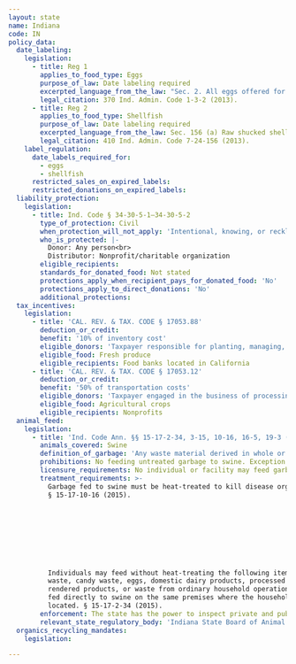 ```yaml
---
layout: state
name: Indiana
code: IN
policy_data:
  date_labeling:
    legislation:
      - title: Reg 1
        applies_to_food_type: Eggs
        purpose_of_law: Date labeling required
        excerpted_language_from_the_law: "Sec. 2. All eggs offered for sale in consumer packages (cases, boxes, baskets, or containers):\n(1) shall be legibly dated (month and day or consecutive day of the year) the day the eggs\nwere packed;\n(2) shall bear an expiration date of not more than thirty (30) days from date of pack, excluding date of pack; and\n(3) may contain a “BEST BY”, “BEST IF USED BY”, or “USE BY” date in addition to the\nexpiration date, which shall not exceed forty-five (45) days from the date of pack, excluding\nthe date of pack.\nShell eggs labeled AA shall bear in distinctly legible form an expiration date of no more than ten (10) days from date of pack excluding date of pack. The expiration date shall be stated as the month and day, for example, April 3 or 4-3, preceded by the letters “EXP” or “SELL BY”. \nQuality is best if sold by the expiration date."
        legal_citation: 370 Ind. Admin. Code 1-3-2 (2013).
      - title: Reg 2
        applies_to_food_type: Shellfish
        purpose_of_law: Date labeling required
        excerpted_language_from_the_law: Sec. 156 (a) Raw shucked shellfish shall be obtained in nonreturnable packages that bear a legible label that identifies the . . . “sell by” date for packages with a capacity of less than one-half ( ½ ) gallon or the date shucked for packages with a capacity of one-half ( ½ ) gallon or more.
        legal_citation: 410 Ind. Admin. Code 7-24-156 (2013).
    label_regulation:
      date_labels_required_for:
        - eggs
        - shellfish
      restricted_sales_on_expired_labels:
      restricted_donations_on_expired_labels:
  liability_protection:
    legislation:
      - title: Ind. Code § 34-30-5-1—34-30-5-2
        type_of_protection: Civil
        when_protection_will_not_apply: 'Intentional, knowing, or reckless misconduct'
        who_is_protected: |-
          Donor: Any person<br>
          Distributor: Nonprofit/charitable organization
        eligible_recipients:
        standards_for_donated_food: Not stated
        protections_apply_when_recipient_pays_for_donated_food: 'No'
        protections_apply_to_direct_donations: 'No'
        additional_protections:
  tax_incentives:
    legislation:
      - title: 'CAL. REV. & TAX. CODE § 17053.88'
        deduction_or_credit:
        benefit: '10% of inventory cost'
        eligible_donors: 'Taxpayer responsible for planting, managing, and harvesting crops'
        eligible_food: Fresh produce
        eligible_recipients: Food banks located in California
      - title: 'CAL. REV. & TAX. CODE § 17053.12'
        deduction_or_credit:
        benefit: '50% of transportation costs'
        eligible_donors: 'Taxpayer engaged in the business of processing, distributing, or selling agricultural products'
        eligible_food: Agricultural crops
        eligible_recipients: Nonprofits
  animal_feed:
    legislation:
      - title: 'Ind. Code Ann. §§ 15-17-2-34, 3-15, 10-16, 16-5, 19-3 (2015)'
        animals_covered: Swine
        definition_of_garbage: 'Any waste material derived in whole or in part from, or associated with waste material derived in whole or in part from any animal, including fish and poultry. Garbage does not include bakery waste, candy waste, eggs, domestic dairy products, processed products, rendered products, or waste from ordinary household operations that is fed directly to swine on the same premises where the household is located. § 15-17-2-34 (2015).'
        prohibitions: No feeding untreated garbage to swine. Exception for individuals feeding household garbage. § 15-17-10-16 (2015).
        licensure_requirements: No individual or facility may feed garbage to swine unless the garbage is processed by a license-holding facility. § 15-17-10-16 (2015).
        treatment_requirements: >-
          Garbage fed to swine must be heat-treated to kill disease organisms.
          § 15-17-10-16 (2015).









          Individuals may feed without heat-treating the following items: bakery
          waste, candy waste, eggs, domestic dairy products, processed products,
          rendered products, or waste from ordinary household operations that is
          fed directly to swine on the same premises where the household is
          located. § 15-17-2-34 (2015).
        enforcement: The state has the power to inspect private and public property to enforce the garbage-feeding rule. § 15-17-3-15 (2015). They state may revoke a garbage feeder’s license for violation of the rule. § 15-17-16-5 (2015). The state also may issue an injunction against a violator of the garbage-feeding rule. § 15-17-19-3 (2015).
        relevant_state_regulatory_body: 'Indiana State Board of Animal Health (§ 15-17-3-1 (2015)), <a href="http://www.in.gov/boah/" target="_blank">http://www.in.gov/boah/</a>.'
  organics_recycling_mandates:
    legislation:

---
```

